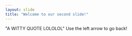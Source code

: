 ```yaml
---
layout: slide
title: "Welcome to our second slide!"
---
```

"A WITTY QUOTE LOLOLOL"
Use the left arrow to go back!
